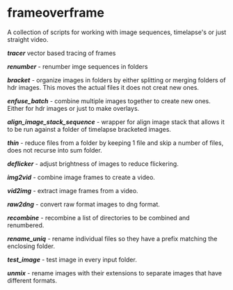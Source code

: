 # frameoverframe

A collection of scripts for working with image sequences, timelapse's or just straight video.


***tracer*** vector based tracing of frames

***renumber*** - renumber imge sequences in folders

***bracket*** - organize images in folders by either splitting or merging folders of hdr images. This moves the actual files it does not creat new ones.

***enfuse_batch*** - combine multiple images together to create new ones. Either for hdr images or just to make overlays.

***align\_image\_stack_sequence*** - wrapper for align image stack that allows it to be run against a folder of timelapse bracketed images.

***thin*** - reduce files from a folder by keeping 1 file and skip a number of files, does not recurse into sum folder.

***deflicker*** - adjust brightness of images to reduce flickering.

***img2vid*** - combine image frames to create a video.

***vid2img*** - extract image frames from a video.

***raw2dng*** - convert raw format images to dng format.

***recombine*** - recombine a list of directories to be combined and renumbered.

***rename_uniq*** - rename individual files so they have a prefix matching the enclosing folder.

***test_image*** - test image in every input folder.

***unmix*** - rename images with their extensions to separate images that have different formats.
